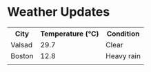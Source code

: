 # Weather Updates

<!-- WEATHER-UPDATE-START -->
<table><tr><th>City</th><th>Temperature (°C)</th><th>Condition</th></tr><tr><td>Valsad</td><td>29.7</td><td>Clear</td></tr><tr><td>Boston</td><td>12.8</td><td>Heavy rain</td></tr><tr><td></td><td></td><td></td></tr></table>
<!-- WEATHER-UPDATE-END -->
